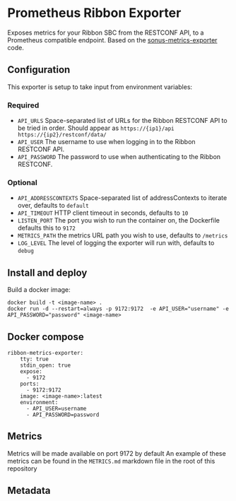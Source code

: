 # Prometheus Ribbon Exporter

Exposes metrics for your Ribbon SBC from the RESTCONF API, to a Prometheus
compatible endpoint.  Based on the [sonus-metrics-exporter](https://github.com/teliax/sonus-metrics-exporter) code.

## Configuration

This exporter is setup to take input from environment variables:

### Required
* `API_URLS` Space-separated list of URLs for the Ribbon RESTCONF API to be tried in order.  Should appear as `https://{ip1}/api https://{ip2}/restconf/data/`
* `API_USER` The username to use when logging in to the Ribbon RESTCONF API.
* `API_PASSWORD` The password to use when authenticating to the Ribbon RESTCONF.

### Optional
* `API_ADDRESSCONTEXTS` Space-separated list of addressContexts to iterate over, defaults to `default`
* `API_TIMEOUT` HTTP client timeout in seconds, defaults to `10`
* `LISTEN_PORT` The port you wish to run the container on, the Dockerfile defaults this to `9172`
* `METRICS_PATH` the metrics URL path you wish to use, defaults to `/metrics`
* `LOG_LEVEL` The level of logging the exporter will run with, defaults to `debug`


## Install and deploy


Build a docker image:
```
docker build -t <image-name> .
docker run -d --restart=always -p 9172:9172  -e API_USER="username" -e API_PASSWORD="password" <image-name>
```

## Docker compose

```
ribbon-metrics-exporter:
    tty: true
    stdin_open: true
    expose:
      - 9172
    ports:
      - 9172:9172
    image: <image-name>:latest
    environment:
      - API_USER=username
      - API_PASSWORD=password

```

## Metrics

Metrics will be made available on port 9172 by default
An example of these metrics can be found in the `METRICS.md` markdown file in the root of this repository

## Metadata
